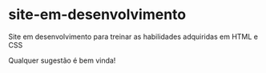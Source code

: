 # site-em-desenvolvimento
Site em desenvolvimento para treinar as habilidades adquiridas em HTML e CSS

Qualquer sugestão é bem vinda! 
